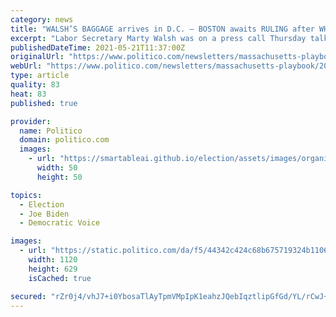 ```yaml
---
category: news
title: "WALSH’S BAGGAGE arrives in D.C. — BOSTON awaits RULING after WHITE hearing — Mail voting COMPROMISE — WARREN pushes BIDEN on CHILDCARE"
excerpt: "Labor Secretary Marty Walsh was on a press call Thursday talking about climate change with other senior Biden administration officials. He didn’t take questions. But as the former Boston mayor went about his new day job,"
publishedDateTime: 2021-05-21T11:37:00Z
originalUrl: "https://www.politico.com/newsletters/massachusetts-playbook/2021/05/21/bpd-controversy-reaches-dc-492952"
webUrl: "https://www.politico.com/newsletters/massachusetts-playbook/2021/05/21/bpd-controversy-reaches-dc-492952"
type: article
quality: 83
heat: 83
published: true

provider:
  name: Politico
  domain: politico.com
  images:
    - url: "https://smartableai.github.io/election/assets/images/organizations/politico.com-50x50.jpg"
      width: 50
      height: 50

topics:
  - Election
  - Joe Biden
  - Democratic Voice

images:
  - url: "https://static.politico.com/da/f5/44342c424c68b675719324b1106b/politico.jpg"
    width: 1120
    height: 629
    isCached: true

secured: "rZr0j4/vhJ7+i0YbosaTlAyTpmVMpIpK1eahzJQebIqztlipGfGd/YL/rCwJ+UP1Mofidr/GDpyf4JPlZxj0JFSTuP1csMmZ/OxANnJBlyxiqh2TC9fl+Y6UqlRRwohD6tPNqpTHO/Jn9RLyYs3FHLB1N7VnKUkuaGrtYf126Ce/TGWmFpU0zh1z9JZTVpGJqq7kBs6ztrNzAoJajjL/2M6dNHfnstB5n89l+eMbhX4KISduoxerXyRIfRZcIYCQSyYOfbT9w8rbqpLwzZ0VZm1azUiwIdP//FWiF9RrQMoE13bFLumUPotRiVHFsBQAw0yil8prnoLmWV+Nrwe5JZDP3xDUVs9Tguba0Y/oCHQ=;qlJEAduG2mkf0Tgri1MCXw=="
---
```


